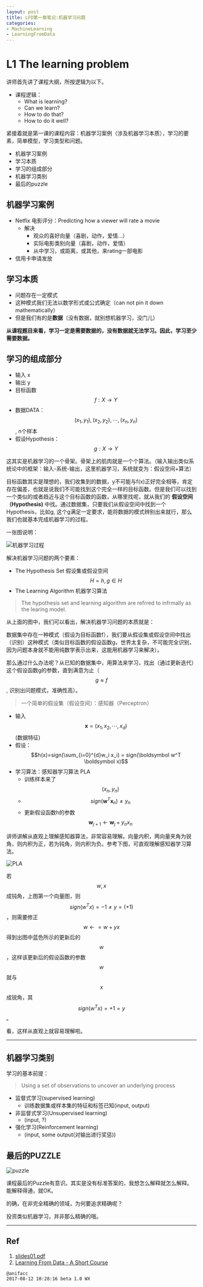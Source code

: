 ```yaml
---
layout: post
title: LFD第一章笔记:机器学习问题
categories:
- MachineLearning
- LearningFromData
---
```


# L1 The learning problem

讲师首先讲了课程大纲，所按逻辑为以下。

- 课程逻辑：
    - What is learning?
    - Can we learn?
    - How to do that?
    - How to do it well?

紧接着就是第一课的课程内容：机器学习案例（涉及机器学习本质），学习的要素，简单模型，学习类型和问题。

- 机器学习案例
- 学习本质
- 学习的组成部分
- 机器学习类别
- 最后的puzzle

## 机器学习案例

- Netfix 电影评分：Predicting how a viewer will rate a movie
    - 解决
        - 观众的喜好向量（喜剧，动作，爱情...）
        - 实际电影类别向量（喜剧，动作，爱情）
        - 从中学习，或距离，或其他，来rating一部电影
- 信用卡申请发放

## 学习本质

- 问题存在一定模式
- 这种模式我们无法以数学形式或公式确定（can not pin it down mathematically）
- 但是我们有的是**数据**（没有数据，就别想机器学习，没门儿）

**从课程题目来看，学习一定是需要数据的，没有数据就无法学习。因此，学习至少需要数据。**

## 学习的组成部分

- 输入 x
- 输出 y
- 目标函数 $$f: X \rightarrow Y$$
- 数据DATA： $$(x_1, y_1), (x_2, y_2), \cdots, (x_n, y_n)$$, n个样本
- 假设Hypothesis：$$g: X \rightarrow Y$$

这其实是机器学习的一个骨架。骨架上的肌肉就是一个个算法。（输入输出类似系统论中的框架：输入-系统-输出，这里机器学习，系统就变为：假设空间+算法）

目标函数其实是理想的，我们收集到的数据，y不可能与f(x)正好完全相等，肯定存在偏差，也就是说我们不可能找到这个完全一样的目标函数。但是我们可以找到一个类似的或者趋近与这个目标函数的函数，从哪里找呢，就从我们的 **假设空间（Hypothesis)** 中找。通过数据集，只要我们从假设空间中找到一个Hypothesis，比如g, 这个g满足一定要求，能将数据的模式辨别出来就行，那么我们也就基本完成机器学习的过程。

一张图说明：

![机器学习过程](https://dn-learnml.qbox.me/image/ai/learning-progress.JPG)

解决机器学习问题的两个要素：

- The Hypothesis Set 假设集或假设空间 $$H={h}, g \in H$$
- The Learning Algorithm 机器学习算法

> The hypothesis set and learning algorithm are refrred to infrmally as the learing model.

从上面的图中，我们可以看出，解决机器学习问题的本质就是：

数据集中存在一种模式（假设为目标函数f），我们要从假设集或假设空间中找出（识别）这种模式（类似目标函数的假设函数g，世界太复杂，不可能完全识别，因为问题本身就不能用纯数学表示出来，这能用机器学习来解决）。

那么通过什么办法呢？从已知的数据集中，用算法来学习，找出（通过更新迭代）这个假设函数g的参数，直到满意为止（$$g \approx f$$, 识别出问题模式，准确性高）。

> 一个简单的假设集（假设空间）：感知器（Perceptron）

- 输入 $$\boldsymbol x=(x_1, x_2, \cdots, x_d)$$(数据特征)
- 假设：$$h(x)=sign(\sum_{i=0}^{d}w_i x_i) = sign(\boldsymbol w^T \boldsymbol x)$$
- 学习算法：感知器学习算法 PLA
  - 训练样本来了 $$(x_n, y_n)$$
  - $$sign(\boldsymbol w^T \boldsymbol x_n)\neq y_n$$
  - 更新假设函数h的参数 $$\boldsymbol w_{j+1} \leftarrow \boldsymbol w_{j} + y_nx_n$$

讲师讲解从直观上理解感知器算法，非常容易理解。向量内积，两向量夹角为锐角，则内积为正，若为钝角，则内积为负。参考下图，可直观理解感知器学习算法。

![PLA](https://dn-learnml.qbox.me/image/ai/PLA-obj.JPG)

若$$w, x$$成钝角，上图第一个向量图，则$$sign(w^T x)=-1 \neq y=(+1)$$，则需要修正$$w \leftarrow = w + yx$$ 得到出图中蓝色所示的更新后的$$w$$，这样该更新后的假设函数的参数$$w$$就与$$x$$成锐角，其$$sign(w^Tx)=+1 = y$$。

看，这样从直观上就容易理解啦。

---

## 机器学习类别

学习的基本前提：

> Using a set of observations to uncover an underlying process

- 监督式学习(supervised learning)
  - 训练数据集或样本集的特征和标签已知(input, output)
- 非监督式学习(Unsupervised learning)
  - (input, ?)
- 强化学习(Reinforcement learning)
  - (input, some output(对输出进行奖惩))

## 最后的PUZZLE

![puzzle](https://dn-learnml.qbox.me/image/ai/lfd-puzzle.JPG)

课程最后的Puzzle有意识。其实是没有标准答案的，我想怎么解释就怎么解释。能解释得通，就OK。

的确，在非完全精确的领域，为何要追求精确呢？

投资类似机器学习，并非那么精确的哦。

---

## Ref

1. [slides01.pdf](http://work.caltech.edu/slides/slides01.pdf)
2. [Learning From Data - A Short Course](http://amlbook.com/)

```
@anifacc
2017-08-12 10:28:16 beta 1.0 WX
```
